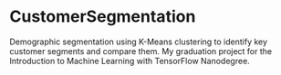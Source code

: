 # CustomerSegmentation
 Demographic segmentation using K-Means clustering to identify key customer segments and compare them. My graduation project for the Introduction to Machine Learning with TensorFlow Nanodegree.
